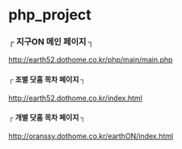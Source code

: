 # php_project         

### ┌  지구ON 메인 페이지  ┐      
http://earth52.dothome.co.kr/php/main/main.php        

#### ┌  조별 닷홈 목차 페이지  ┐      
http://earth52.dothome.co.kr/index.html       

#### ┌  개별 닷홈 목차 페이지  ┐      
http://oranssy.dothome.co.kr/earthON/index.html        


